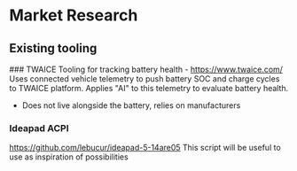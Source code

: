 # Market Research
## Existing tooling
### TWAICE
Tooling for tracking battery health - https://www.twaice.com/
Uses connected vehicle telemetry to push battery SOC and charge cycles to TWAICE platform.
Applies "AI" to this telemetry to evaluate battery health.
* Does not live alongside the battery, relies on manufacturers

### Ideapad ACPI
https://github.com/lebucur/ideapad-5-14are05
This script will be useful to use as inspiration of possibilities
